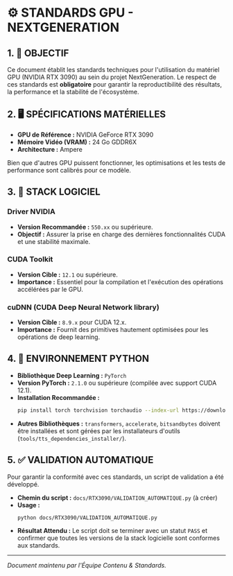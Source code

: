# ⚙️ STANDARDS GPU - NEXTGENERATION

## 1. 🎯 OBJECTIF

Ce document établit les standards techniques pour l'utilisation du matériel GPU (NVIDIA RTX 3090) au sein du projet NextGeneration. Le respect de ces standards est **obligatoire** pour garantir la reproductibilité des résultats, la performance et la stabilité de l'écosystème.

## 2. 🖥️ SPÉCIFICATIONS MATÉRIELLES

-   **GPU de Référence :** NVIDIA GeForce RTX 3090
-   **Mémoire Vidéo (VRAM) :** 24 Go GDDR6X
-   **Architecture :** Ampere

Bien que d'autres GPU puissent fonctionner, les optimisations et les tests de performance sont calibrés pour ce modèle.

## 3. 💾 STACK LOGICIEL

### **Driver NVIDIA**
-   **Version Recommandée :** `550.xx` ou supérieure.
-   **Objectif :** Assurer la prise en charge des dernières fonctionnalités CUDA et une stabilité maximale.

### **CUDA Toolkit**
-   **Version Cible :** `12.1` ou supérieure.
-   **Importance :** Essentiel pour la compilation et l'exécution des opérations accélérées par le GPU.

### **cuDNN (CUDA Deep Neural Network library)**
-   **Version Cible :** `8.9.x` pour CUDA 12.x.
-   **Importance :** Fournit des primitives hautement optimisées pour les opérations de deep learning.

## 4. 🐍 ENVIRONNEMENT PYTHON

-   **Bibliothèque Deep Learning :** `PyTorch`
-   **Version PyTorch :** `2.1.0` ou supérieure (compilée avec support CUDA 12.1).
-   **Installation Recommandée :**
    ```bash
    pip install torch torchvision torchaudio --index-url https://download.pytorch.org/whl/cu121
    ```
-   **Autres Bibliothèques :** `transformers`, `accelerate`, `bitsandbytes` doivent être installées et sont gérées par les installateurs d'outils (`tools/tts_dependencies_installer/`).

## 5. ✅ VALIDATION AUTOMATIQUE

Pour garantir la conformité avec ces standards, un script de validation a été développé.

-   **Chemin du script :** `docs/RTX3090/VALIDATION_AUTOMATIQUE.py` (à créer)
-   **Usage :**
    ```bash
    python docs/RTX3090/VALIDATION_AUTOMATIQUE.py
    ```
-   **Résultat Attendu :** Le script doit se terminer avec un statut `PASS` et confirmer que toutes les versions de la stack logicielle sont conformes aux standards.

---
*Document maintenu par l'Équipe Contenu & Standards.* 